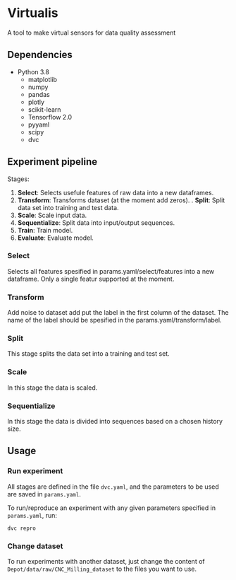 
# Virtualis


A tool to make virtual sensors for data quality assessment 


## Dependencies

- Python 3.8
    - matplotlib
    - numpy 
    - pandas
    - plotly
    - scikit-learn
    - Tensorflow 2.0
    - pyyaml
    - scipy
    - dvc



## Experiment pipeline

Stages:

1. **Select**: Selects usefule features of raw data into a new dataframes.
2. **Transform**: Transforms dataset (at the moment add zeros).
. **Split**: Split data set into training and test data.
5. **Scale**: Scale input data.
3. **Sequentialize**: Split data into input/output sequences.
6. **Train**: Train model.
7. **Evaluate**: Evaluate model.


### Select
Selects all features spesified in params.yaml/select/features into a new dataframe.  Only a single featur supported at the moment.



### Transform

Add noise to dataset add put the label in the first column of the dataset. The name of the label should be spesified in the params.yaml/transform/label.

### Split

This stage splits the data set into a training and test set.

### Scale

In this stage the data is scaled.

### Sequentialize

In this stage the data is divided into sequences based on a chosen history
size.



## Usage

### Run experiment

All stages are defined in the file `dvc.yaml`, and the parameters to be used
are saved in `params.yaml`.

To run/reproduce an experiment with any given parameters specified in
`params.yaml`, run:

```
dvc repro
```
### Change dataset

To run experiments with another dataset, just change the content of
`Depot/data/raw/CNC_Milling_dataset` to the files you want to use.


